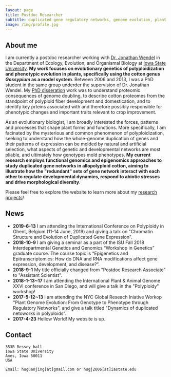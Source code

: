 ```yaml
---
layout: page
title: Postdoc Researcher
subtitle: duplicated gene regulatory networks, genome evolution, plant adaptation and crop domestication
image: /img/profile.jpg
---
```


## About me

I am currently a postdoc researcher working with [Dr. Jonathan Wendel](http://www.eeob.iastate.edu/faculty/WendelJ/) in the Department of Ecology, Evolution, and Organismal Biology at [Iowa State University](https://www.iastate.edu/). **My work focuses on evolutionary genetics of polyploidization and phenotypic evolution in plants, specifically using the cotton genus *Gossypium* as a model system**. Between 2006 and 2013, I was a PhD student in the same group underder the supervision of Dr. Jonathan Wendel. My [PhD disseration](http://lib.dr.iastate.edu/etd/13415/) work was to understand proteomic consequences of genome doubling, to describe cotton proteomes from the standpoint of polyploid fiber development and domestication, and to identify key prteins associated with and therefore possibly responsible for phenotypic changes and important traits relevant to crop improvement.

As an evolutionary biologist, I am broadly interested the forces, patterns and processes that shape plant forms and functions. More specifically, I am facinated by the mysterious and common phenomenon of polyploidization, seeking to understand how the whole-genome duplication of genes and their patterns of expression can be molded by natural and artificial selection, what aspects of genetic and developmental networks are most pliable, and ultimately how genotypes mold phenotypes. **My current research employs functional genomics and epigenomics approaches to study duplicated gene networks in allopolyploid cotton, aiming to illustrate how the "redundant" sets of gene network interact with each other to regulate developmental dynamics, respond to abiotic stresses and drive morphological diversity**. 

Please feel free to explore the website to learn more about my [research projects](research.md)!

## News
* **2019-6-13** I am attending the International Conference on Polyploidy in Ghent, Belgium (11-14 June, 2019) and giving a talk on "Chromatin Structure and Evolution of Duplicated Gene Expression".
* **2018-10-9** I am giving a seminar as a part of the ISU Fall 2018 Interdepartmental Genetics and Genomics “Workshop in Genetics” graduate course. The course topic is “Epigenetics and Epitranscriptomics: How do DNA and RNA modifications affect gene expression, development, and disease?”.  
* **2018-9-1** My title officially changed from "Postdoc Research Associate" to "Assistant Scientist".
* **2018-1-13~17** I am attending the International Plant & Animal Genome XXVI conference in San Diego, and will give a talk in the "Polyploidy" workshop!
* **2017-5-12~13** I am attending the NYC Global Reseach Iniative Workop "Plant Genome Evolution: From Genotype to Phenotype through Regulatory Networks", and give a talk titled "Dynamics of duplicated netoworks in polyploids".
* **2017-4-23** Hellow World! My website is up.


## Contact

```
353B Bessey hall
Iowa State University
Ames, Iowa 50011
USA

Email: huguanjing[at]gmail.com or hugj2006[at]iastate.edu
```





